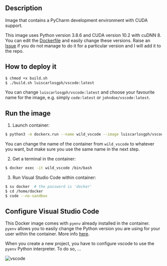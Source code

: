 Description
-----------

Image that contains a PyCharm development environment with CUDA support.

This image uses Python version 3.8.6 and CUDA version 10.2 with cuDNN 8. You can edit the [Dockerfile](https://github.com/luiscarlosgph/docker-templates/blob/main/vscode/Dockerfile) and easily change these versions. Raise an [Issue](https://github.com/luiscarlosgph/docker-templates/issues) if you do not manage to do it for a particular version and I will add it to the repo.

How to deploy it
----------------
```bash
$ chmod +x build.sh
$ ./build.sh luiscarlosgph/vscode:latest
```
You can change `luiscarlosgph/vscode:latest` and choose your favourite name for the image, e.g. simply `code:latest` or `johndoe/vscode:latest`.

Run the image
-------------

<!--
1. Install **dockerx** following the instructions [here](https://github.com/luiscarlosgph/dockerx#install-using-pip). This is necessary to run the PyCharm GUI within the container without hassle. 
-->

1. Launch container: 
```bash
$ python3 -m dockerx.run --name wild_vscode --image luiscarlosgph/vscode:latest --nvidia 1 --command 'sleep infinity'
```
You can change the name of the container from `wild_vscode` to whatever you want, but make sure you use the same name in the next step.

2. Get a terminal in the container:
```bash
$ docker exec -it wild_vscode /bin/bash 
```

3. Run Visual Studio Code within container: 
```bash
$ su docker  # the password is 'docker'
$ cd /home/docker
$ code --no-sandbox
```

Configure Visual Studio Code
----------------------------

This Docker image comes with `pyenv` already installed in the container. `pyenv` allows you to easily change the Python version you are using for your user within the container. More info [here](https://github.com/luiscarlosgph/how-to/tree/main/pyenv).

When you create a new project, you have to configure vscode to use the `pyenv` Python interpreter. To do so, ...

![vscode](https://user-images.githubusercontent.com/3996630/192848571-47a233d2-806d-4caa-820d-229de5495b51.png)
